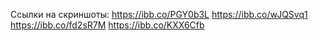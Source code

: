 Ссылки на скриншоты:
https://ibb.co/PGY0b3L
https://ibb.co/wJQSvq1
https://ibb.co/fd2sR7M
https://ibb.co/KXX6Cfb

